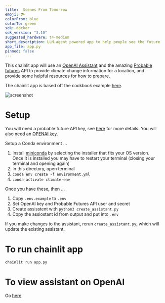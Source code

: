 ```yaml
---
title:  Scenes From Tomorrow 
emoji: 🏞️
colorFrom: blue
colorTo: green
sdk: docker
sdk_version: "3.10"
suggested_hardware: t4-medium
short_description: LLM-agent powered app to help people see the future impact of climate change on their location, and take action
app_file: app.py
pinned: false
---
```


This chainlit app will use an [OpenAI Assistant](https://platform.openai.com/docs/assistants/overview) and the amazing [Probable futures](https://probablefutures.org/) API to provide 
climate change information for a location, and provide some helpful resources for how to prepare.

The chainlit app is based off the cookbook example [here](https://github.com/Chainlit/cookbook/tree/main/openai-assistant).

![screenshot](./images/screenshot.png)

# Setup

You will need a probable future API key, see [here](https://docs.probablefutures.org/api-access/) for more details. You will also need an [OPENAI key](https://platform.openai.com/docs/quickstart?context=python).

Setup a Conda environment ...

1. Install [miniconda](https://docs.conda.io/en/latest/miniconda.html) by selecting the installer that fits your OS version. Once it is installed you may have to restart your terminal (closing your terminal and opening again)
2. In this directory, open terminal
3. `conda env create -f environment.yml`
4. `conda activate climate-env`

Once you have these, then ...

1. Copy `.env.example` to `.env`
2. Set OpenAI key and Probable Futures API user and secret
3. Create assisstent with `python3 create_assistant.py`
4. Copy the assiostant id from output and put into `.env`

If you make changes to the assistant, rerun `create_assistant.py`, which will update the existing assistant.

# To run chainlit app

`chainlit run app.py`

# To view assistant on OpenAI

Go [here](https://platform.openai.com/assistants)

